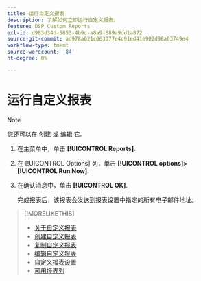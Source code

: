 ```yaml
---
title: 运行自定义报表
description: 了解如何立即运行自定义报表。
feature: DSP Custom Reports
exl-id: d983d34d-5853-4b9c-a8a9-889a9dd1a872
source-git-commit: ad978a021c063377e4c91ed41e902d98a03749e4
workflow-type: tm+mt
source-wordcount: '84'
ht-degree: 0%

---
```


# 运行自定义报表

>[!NOTE]
>
>您还可以在 [创建](report-create.md) 或 [编辑](report-edit.md) 它。

1. 在主菜单中，单击 **[!UICONTROL Reports]**.

1. 在 [!UICONTROL Options] 列，单击 **[!UICONTROL options]>[!UICONTROL Run Now]**.

1. 在确认消息中，单击 **[!UICONTROL OK]**.

   完成报表后，该报表会发送到报表设置中指定的所有电子邮件地址。

>[!MORELIKETHIS]
>
>* [关于自定义报表](/help/dsp/reports/report-about.md)
>* [创建自定义报表](/help/dsp/reports/report-create.md)
>* [复制自定义报表](/help/dsp/reports/report-copy.md)
>* [编辑自定义报表](/help/dsp/reports/report-edit.md)
>* [自定义报表设置](/help/dsp/reports/report-settings.md)
>* [可用报表列](/help/dsp/reports/report-columns.md)

